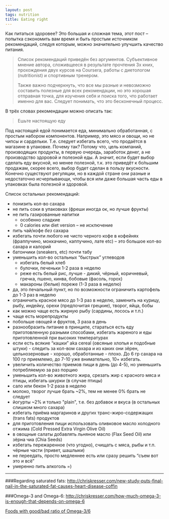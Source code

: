 ```yaml
---
layout: post
tags: nutrition
title: Eating right
---
```


Как питаться здоровее? Это большая и сложная тема, этот пост – попытка сэкономить вам время и быть простым источником рекомендаций, следуя которым, можно значительно улучшить качество питания.

<blockquote class="block green-block">
 	<p>Список рекомендаций приведён без аргументов. Субъективное мнение автора, сложивщееся в результате прочтения 3х кних, прохождения двух курсов на Coursera, работы с диетологом (nutritionist) и спортивным тренером. </p>
    <p>Также важно подчеркнуть, что все мы разные и невозможно составить полезные для всех рекомендации, но это хорошая отправная точка, для изучения себя и поиска того, что работает именно для вас. Следует понимать, что это бесконечный процесс.</p>
</blockquote>

В трёх словах рекомендации можно описать так:

<blockquote class="wide">
Ешьте настоящую еду
</blockquote>

Под настоящей едой понимается еда, минимально обработанная, с простым набором компонентов. Например, это мясо и овощи, но не чипсы и сардельки. Т.е. следует избегать всего, что продаётся в магазине в упаковке. Почему так? Потому что, цель компаний, производящих продукты, в первую очередь, заработок денег, а не производство здоровой и полезной еды. А значит, если будет выбор сделать еду вкусной, но менее полезной, т.к. это приведёт к бо́льшим продажам, скорее всего, выбор будет сделан в пользу вкусности. Конечно существуют регуляции, но в каждой стране они разные и недостаточно исчерпывающи, чтобы вся или даже большая часть еды в упаковках была полезной и здоровой. 

Список остальных рекомендаций:

* понизить кол-во сахара
* не пить соки в упаковках (фреши иногда ок, но лучше фрукты)
* не пить газированные напитки 
    *  особенно сладкие
    *  0 calories или diet version – не исключение
* пить чай/кофе *без* сахара
* избегать почти любого не чисто черного кофе в кофейнях (фраппучино, моккачино, каппучино, лате etc) – это большое кол-во сахара и калорий
* батончики (sneakers, etc) почти табу
* уменьшить кол-во остальных “быстрых” углеводов
	 * избегать белый хлеб
	 * булочки, печеньки 1-2 раза в неделю
	 * реже есть белый рис, лучше - дикий, чёрный, коричневый, гречка, пшено, кинва, бобовые (фасоль, горох)
	 * макароны (белые) пореже (1-3 раза в неделю)
* да, это печальный пункт, но по возможности ограничить картофель до 1-3 раз в неделю
* ограничить красное мясо до 1-3 раз в неделю, заменить на курицу, рыбу, индейку, орехи (предпочитая грецкие), творог, яйца, бобы
* как можно чаще есть жирную рыбу (сардины, лосось и т.п.)
* чаще есть морепродукты
* побольше овощей и фруктов, 3 раза в день
* разнообразить питание в принципе, стараться есть еду приготовленную разными способами, избегать жареного и еды приготовленной при высоких температурах
* если есть всякие “кашки” aka cereal (овсяные хлопья и подобные штуки) - следить за кол-вом сахара и из каких они зёрен, цельнозерновые  - хорошо, обработанные - плохо. До 6 гр сахара на 100 гр приемлемо, до 7-10 уже внимательно, 10+ избегать.
* увеличить количество приемов пищи в день (до 4-5), но уменьшить потребляемую за раз порцию
* уменьшить кол-во животного жира, срезать жир с красного мяса и птицы, избегать шкурки (в случае птицы)
* сало или бекон 1-2 раза в неделю
* молоко, творог лучше брать ~2%, тем не менее 0% брать не следует
* йогурты ~2% и только "plain", т.е. без добавок и вкуса (в остальных слишком много сахара)
* избегать приёма маргаринов и других транс-жиро-содержащих (trans fats) продуктов
* для приготовления пищи использовать оливковое масло холодного отжима (Cold Pressed Extra Virgin Olive Oil)
* в овощные салаты добавлять льняное масло (Flax Seed Oil) или зёрна чиа (Chia Seeds)
* избегать пережаренное (что угодно), счищать с мяса, рыбы и т.п. чёрные части (привет, шашлыки)
* не переедать, просто медленнее есть или сразу решить “съем вот это и всё”
* умеренно пить алкоголь =)

---

###Regarding saturated fats:
<http://chriskresser.com/new-study-puts-final-nail-in-the-saturated-fat-causes-heart-disease-coffin>

###Omega-3 and Omega-6:
<http://chriskresser.com/how-much-omega-3-is-enough-that-depends-on-omega-6>

[Foods with good/bad ratio of Omega-3/6](https://docs.google.com/spreadsheets/d/1DYJMe4HoWLmdTJ8GYqizYc3jqehNHSiu_9JRD8zipUE/edit?usp=sharing)
